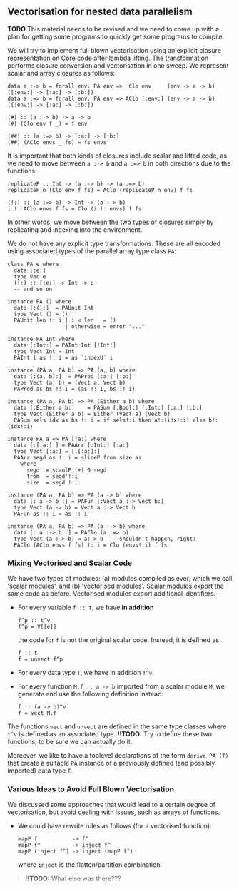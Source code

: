 ## Vectorisation for nested data parallelism



**TODO** This material needs to be revised and we need to come up with a plan for getting some programs to quickly get some programs to compile.



We will try to implement full blown vectorisation using an explicit closure representation on Core code after lambda lifting.  The transformation performs closure conversion and vectorisation in one sweep.  We represent scalar and array closures as follows:


```wiki
data a :-> b = forall env. PA env =>  Clo env     (env -> a -> b) ([:env:] -> [:a:] -> [:b:])
data a :=> b = forall env. PA env => AClo [:env:] (env -> a -> b) ([:env:] -> [:a:] -> [:b:])

(#) :: (a :-> b) -> a -> b
(#) (Clo env f _) = f env

(##) :: (a :=> b) -> [:a:] -> [:b:]
(##) (AClo envs _ fs) = fs envs
```


It is important that both kinds of closures include scalar and lifted code, as we need to move between `a :-> b` and `a :=> b` in both directions due to the functions:


```wiki
replicateP :: Int -> (a :-> b) -> (a :=> b)
replicateP n (Clo env f fs) = AClo (replicateP n env) f fs

(!:) :: (a :=> b) -> Int -> (a :-> b)
i !: AClo envs f fs = Clo (i !: envs) f fs
```


In other words, we move between the two types of closures simply by replicating and indexing into the environment.



We do not have any explicit type transformations.  These are all encoded using associated types of the parallel array type class `PA`:


```wiki
class PA e where
  data [:e:]
  type Vec e
  (!:) :: [:e:] -> Int -> e
  -- and so on

instance PA () where
  data [:():]  = PAUnit Int
  type Vect () = ()
  PAUnit len !: i | i < len   = ()
                  | otherwise = error "..."

instance PA Int where
  data [:Int:] = PAInt Int [!Int!]
  type Vect Int = Int
  PAInt l as !: i = as `indexU` i

instance (PA a, PA b) => PA (a, b) where
  data [:(a, b):]  = PAProd [:a:] [:b:]
  type Vect (a, b) = (Vect a, Vect b)
  PAProd as bs !: i = (as !: i, bs :! i)

instance (PA a, PA b) => PA (Either a b) where
  data [:Either a b:]    = PASum [:Bool:] [:Int:] [:a:] [:b:]
  type Vect (Either a b) = Either (Vect a) (Vect b)
  PASum sels idx as bs !: i = if sels!:i then a!:(idx!:i) else b!:(idx!:i)

instance PA a => PA [:a:] where
  data [:[:a:]:] = PAArr [:Int:] [:a:]
  type Vect [:a:] = [:[:a:]:]
  PAArr segd as !: i = sliceP from size as
    where
      segd' = scanlP (+) 0 segd
      from  = segd'!:i
      size  = segd !:i

instance (PA a, PA b) => PA (a -> b) where
  data [: a -> b :] = PAFun [:Vect a :-> Vect b:]
  type Vect (a -> b) = Vect a :-> Vect b
  PAFun as !: i = as !: i

instance (PA a, PA b) => PA (a :-> b) where
  data [: a :-> b :] = PAClo (a :=> b)
  type Vect (a :-> b) = a:-> b  -- shouldn't happen, right?
  PAClo (AClo envs f fs) !: i = Clo (envs!:i) f fs
```

### Mixing Vectorised and Scalar Code



We have two types of modules: (a) modules compiled as ever, which we call 'scalar modules', and (b) 'vectorised modules'.  Scalar modules export the same code as before.  Vectorised modules export additional identifiers.


- For every variable `f :: t`, we have **in addition**

  ```wiki
  f^p :: t^v
  f^p = V[[e]]
  ```

  the code for `f` is not the original scalar code.  Instead, it is defined as

  ```wiki
  f :: t
  f = unvect f^p
  ```
- For every data type `T`, we have in addition `T^v`.
- For every function `M.f :: a -> b` imported from a scalar module `M`, we generate and use the following definition instead:

  ```wiki
  f :: (a -> b)^v
  f = vect M.f
  ```


The functions `vect` and `unvect` are defined in the same type classes where `t^v` is defined as an associated type.  **!!TODO:** Try to define these two functions, to be sure we can actually do it.



Moreover, we like to have a toplevel declarations of the form `derive PA (T)` that create a suitable `PA` instance of a previously defined (and possibly imported) data type `T`.


### Various Ideas to Avoid Full Blown Vectorisation



We discussed some approaches that would lead to a certain degree of vectorisation, but avoid dealing with issues, such as arrays of functions.


- We could have rewrite rules as follows (for a vectorised function):

  ```wiki
  mapP f           -> f^
  mapP f^          -> inject f^
  mapP (inject f^) -> inject (mapP f^)
  ```

  where `inject` is the flatten/partition combination.

>
>
> **!!TODO:** What else was there???
>
>

